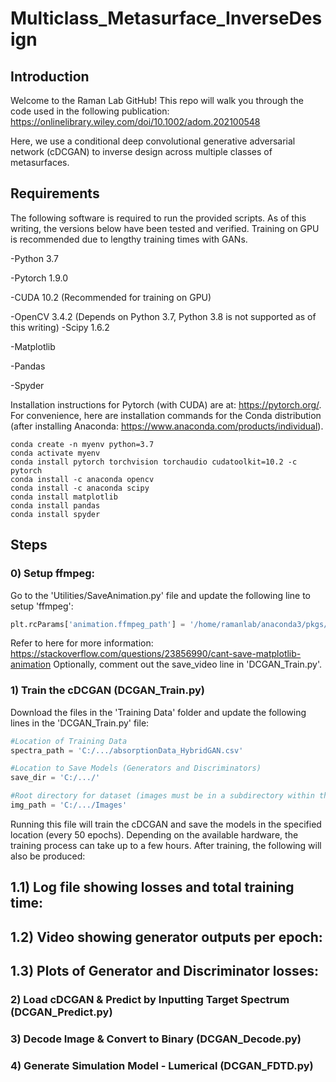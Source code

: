 # Multiclass_Metasurface_InverseDesign


## Introduction
Welcome to the Raman Lab GitHub! This repo will walk you through the code used in the following publication: https://onlinelibrary.wiley.com/doi/10.1002/adom.202100548

Here, we use a conditional deep convolutional generative adversarial network (cDCGAN) to inverse design across multiple classes of metasurfaces.

## Requirements
The following software is required to run the provided scripts. As of this writing, the versions below have been tested and verified. Training on GPU is recommended due to lengthy training times with GANs. 

-Python 3.7

-Pytorch 1.9.0

-CUDA 10.2 (Recommended for training on GPU)

-OpenCV 3.4.2 (Depends on Python 3.7, Python 3.8 is not supported as of this writing)
-Scipy 1.6.2

-Matplotlib

-Pandas

-Spyder 

Installation instructions for Pytorch (with CUDA) are at: https://pytorch.org/. For convenience, here are installation commands for the Conda distribution (after installing Anaconda: https://www.anaconda.com/products/individual).

```
conda create -n myenv python=3.7
conda activate myenv
conda install pytorch torchvision torchaudio cudatoolkit=10.2 -c pytorch
conda install -c anaconda opencv
conda install -c anaconda scipy
conda install matplotlib
conda install pandas
conda install spyder
```

## Steps
### 0) Setup ffmpeg:
Go to the 'Utilities/SaveAnimation.py' file and update the following line to setup 'ffmpeg':
```python
plt.rcParams['animation.ffmpeg_path'] = '/home/ramanlab/anaconda3/pkgs/ffmpeg-3.1.3-0/bin/ffmpeg'
```
Refer to here for more information: https://stackoverflow.com/questions/23856990/cant-save-matplotlib-animation
Optionally, comment out the save_video line in 'DCGAN_Train.py'.

### 1) Train the cDCGAN (DCGAN_Train.py)
Download the files in the 'Training Data' folder and update the following lines in the 'DCGAN_Train.py' file:
```python
#Location of Training Data
spectra_path = 'C:/.../absorptionData_HybridGAN.csv'

#Location to Save Models (Generators and Discriminators)
save_dir = 'C:/.../'

#Root directory for dataset (images must be in a subdirectory within this folder)
img_path = 'C:/.../Images'
```
Running this file will train the cDCGAN and save the models in the specified location (every 50 epochs). Depending on the available hardware, the training process can take up to a few hours. After training, the following will also be produced:

## 1.1) Log file showing losses and total training time:

## 1.2) Video showing generator outputs per epoch:

## 1.3) Plots of Generator and Discriminator losses:

### 2) Load cDCGAN & Predict by Inputting Target Spectrum (DCGAN_Predict.py)

### 3) Decode Image & Convert to Binary (DCGAN_Decode.py)

### 4) Generate Simulation Model - Lumerical (DCGAN_FDTD.py)
